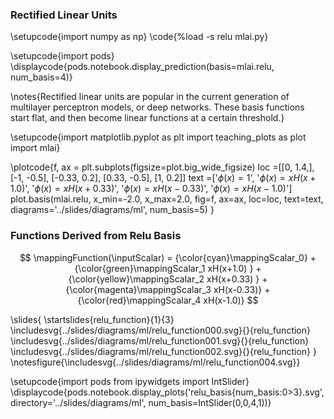 ### Rectified Linear Units

\setupcode{import numpy as np}
\code{%load -s relu mlai.py}

\setupcode{import pods}
\displaycode{pods.notebook.display_prediction(basis=mlai.relu, num_basis=4)}

\notes{Rectified linear units are popular in the current generation of multilayer perceptron models, or deep networks. These basis functions start flat, and then become linear functions at a certain threshold.}

\setupcode{import matplotlib.pyplot as plt
import teaching_plots as plot
import mlai}

\plotcode{f, ax = plt.subplots(figsize=plot.big_wide_figsize)
loc =[[0, 1.4,],
      [-1, -0.5],
      [-0.33, 0.2],
      [0.33, -0.5],
      [1, 0.2]]
text =['$\phi(x) = 1$',
       '$\phi(x) = xH(x+1.0)$',
       '$\phi(x) = xH(x+0.33)$',
       '$\phi(x) = xH(x-0.33)$',
       '$\phi(x) = xH(x-1.0)$']
plot.basis(mlai.relu, x_min=-2.0, x_max=2.0, 
           fig=f, ax=ax, loc=loc, text=text,
		   diagrams='../slides/diagrams/ml',
		   num_basis=5)
}

### Functions Derived from Relu Basis

$$
\mappingFunction(\inputScalar) = {\color{cyan}\mappingScalar_0}   + {\color{green}\mappingScalar_1 xH(x+1.0) } + {\color{yellow}\mappingScalar_2 xH(x+0.33) } + {\color{magenta}\mappingScalar_3 xH(x-0.33)} +  {\color{red}\mappingScalar_4 xH(x-1.0)}
$$

\slides{
\startslides{relu_function}{1}{3}
\includesvg{../slides/diagrams/ml/relu_function000.svg}{}{relu_function}
\includesvg{../slides/diagrams/ml/relu_function001.svg}{}{relu_function}
\includesvg{../slides/diagrams/ml/relu_function002.svg}{}{relu_function}
}
\notesfigure{\includesvg{../slides/diagrams/ml/relu_function004.svg}}

\setupcode{import pods
from ipywidgets import IntSlider}
\displaycode{pods.notebook.display_plots('relu_basis{num_basis:0>3}.svg', 
                            directory='../slides/diagrams/ml', 
							num_basis=IntSlider(0,0,4,1))}
